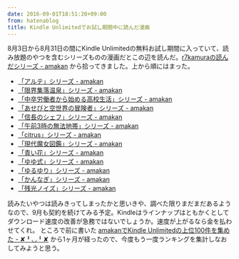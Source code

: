 ```yaml
---
date: 2016-09-01T18:51:20+09:00
from: hatenablog
title: Kindle Unlimitedでお試し期間中に読んだ漫画
---
```


<p>8月3日から8月31日の間にKindle Unlimitedの無料お試し期間に入っていて、読み放題のやつを含むシリーズものの漫画だとこの辺を読んだ。<a href="https://amakan.net/@r7kamura/tasted_series">r7kamuraの読んだシリーズ - amakan</a> から拾ってきました。上から順にはまった。</p>

<ul>
<li><a href="https://amakan.net/series/5651">「アルテ」シリーズ - amakan</a></li>
<li><a href="https://amakan.net/series/10406">「限界集落温泉」シリーズ - amakan</a></li>
<li><a href="https://amakan.net/series/7545">「中卒労働者から始める高校生活」シリーズ - amakan</a></li>
<li><a href="https://amakan.net/series/5789">「あせびと空世界の冒険者」シリーズ - amakan</a></li>
<li><a href="https://amakan.net/series/11235">「信長のシェフ」シリーズ - amakan</a></li>
<li><a href="https://amakan.net/series/16963">「午前3時の無法地帯」シリーズ - amakan</a></li>
<li><a href="https://amakan.net/series/6201">「citrus」シリーズ - amakan</a></li>
<li><a href="https://amakan.net/series/5640">「現代魔女図鑑」シリーズ - amakan</a></li>
<li><a href="https://amakan.net/series/10524">「青い花」シリーズ - amakan</a></li>
<li><a href="https://amakan.net/series/6402">「ゆゆ式」シリーズ - amakan</a></li>
<li><a href="https://amakan.net/series/5663">「ゆるゆり」シリーズ - amakan</a></li>
<li><a href="https://amakan.net/series/6181">「かんなぎ」シリーズ - amakan</a></li>
<li><a href="https://amakan.net/series/28507">「残光ノイズ」シリーズ - amakan</a></li>
</ul>


<p>読みたいやつは読みきってしまったかと思いきや、調べた限りまだまだあるようなので、9月も契約を続けてみる予定。Kindleはラインナップはともかくとしてダウンロード速度の改善が急務ではないでしょうか。速度が上がるなら金を払わせてくれ。
ところで前に書いた <a href="http://r7kamura.hatenablog.com/entry/2016/08/06/184648">amakanでKindle Unlimitedの上位100件を集めた - ✘╹◡╹✘</a> から1ヶ月が経ったので、今度もう一度ランキングを集計しなおしてみようと思う。</p>

